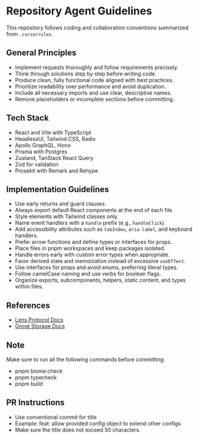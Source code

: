 # Repository Agent Guidelines

This repository follows coding and collaboration conventions summarized from `.cursorrules`.

## General Principles

- Implement requests thoroughly and follow requirements precisely.
- Think through solutions step by step before writing code.
- Produce clean, fully functional code aligned with best practices.
- Prioritize readability over performance and avoid duplication.
- Include all necessary imports and use clear, descriptive names.
- Remove placeholders or incomplete sections before committing.

## Tech Stack

- React and Vite with TypeScript
- HeadlessUI, Tailwind CSS, Radix
- Apollo GraphQL, Hono
- Prisma with Postgres
- Zustand, TanStack React Query
- Zod for validation
- Prosekit with Remark and Rehype

## Implementation Guidelines

- Use early returns and guard clauses.
- Always export default React components at the end of each file.
- Style elements with Tailwind classes only.
- Name event handlers with a `handle` prefix (e.g., `handleClick`).
- Add accessibility attributes such as `tabIndex`, `aria-label`, and keyboard handlers.
- Prefer arrow functions and define types or interfaces for props.
- Place files in pnpm workspaces and keep packages isolated.
- Handle errors early with custom error types when appropriate.
- Favor derived state and memoization instead of excessive `useEffect`.
- Use interfaces for props and avoid enums, preferring literal types.
- Follow camelCase naming and use verbs for boolean flags.
- Organize exports, subcomponents, helpers, static content, and types within files.

## References

- [Lens Protocol Docs](https://lens.xyz/docs/protocol)
- [Grove Storage Docs](https://lens.xyz/docs/storage)

## Note

Make sure to run all the following commands before committing:

- pnpm biome:check
- pnpm typecheck
- pnpm build

## PR Instructions

- Use conventional commit for title
- Example: feat: allow provided config object to extend other configs
- Make sure the title does not exceed 50 characters.
